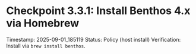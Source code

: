 # Checkpoint 3.3.1: Install Benthos 4.x via Homebrew
Timestamp: 2025-09-01_185119
Status: Policy (host install)
Verification: Install via `brew install benthos`.
